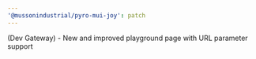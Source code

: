 ```yaml
---
'@mussonindustrial/pyro-mui-joy': patch
---
```


(Dev Gateway) - New and improved playground page with URL parameter support
